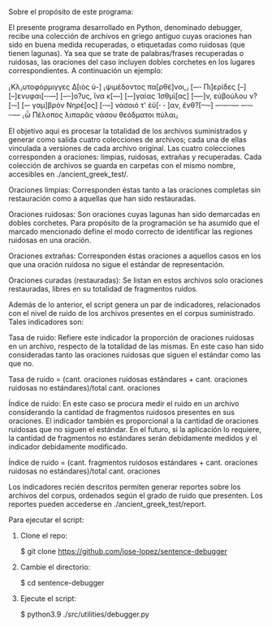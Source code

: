 Sobre el propósito de este programa:

El presente programa desarrollado en Python, denominado debugger, recibe una colección de archivos en griego antiguo cuyas oraciones han sido en buena medida recuperadas, o etiquetadas como ruidosas (que tienen lagunas). Ya sea que se trate de palabras/frases recuperadas o ruidosas, las oraciones del caso incluyen dobles corchetes en los lugares correspondientes. A continuación un ejemplo:

⸤Κλ⸥υτοφόρμιγγες Δ[ιὸς ὑ-] ⸤ψιμέδοντος πα[ρθέ]νοι,⸥ [–⏑⏑ Πι]ερίδες [–] [–]ενυφαι[⏑⏑––] [–⏑⏑]ο?υς, ἵνα κ[––] [–⏑]γαίας Ἰσθμί[ας] [––⏑]ν, εὐβούλου ν?[⏑–] [–⏑ γαμ]βρὸν Νηρέ[ος] [⏑⏑–] νάσοιό τ' ἐϋ[⏑ ⏑ ]αν, ἔνθ?[–⏑–] –⏑⏑–⏑⏑–– –⏑⏑–⏑⏑–– ⸤ὦ Πέλοπος λιπαρᾶς νάσου θεόδματοι πύλαι⸥

El objetivo aqui es procesar la totalidad de los archivos suministrados y generar como salida cuatro colecciones de archivos; cada una de ellas vinculada a versiones de cada archivo original. Las cuatro colecciones corresponden a oraciones: limpias, ruidosas, extrañas y recuperadas. Cada colección de archivos se guarda en carpetas con el mismo nombre, accesibles en ./ancient_greek_test/.

Oraciones limpias: Corresponden éstas tanto a las oraciones completas sin restauración como a aquellas que han sido restauradas. 

Oraciones ruidosas: Son oraciones cuyas lagunas han sido demarcadas en dobles corchetes. Para propósito de la programación se ha asumido que el marcado mencionado define el modo correcto de identificar las regiones ruidosas en una oración.

Oraciones extrañas: Corresponden éstas oraciones a aquellos casos en los que una oración ruidosa no sigue el estándar de representación.

Oraciones curadas (restauradas): Se listan en estos archivos solo oraciones restauradas, libres en su totalidad de fragmentos ruidos.

Además de lo anterior, el script genera un par de indicadores, relacionados con el nivel de ruido de los archivos presentes en el corpus suministrado. Tales indicadores son:

Tasa de ruido: Refiere este indicador la proporción de oraciones ruidosas en un archivo, respecto de la totalidad de las mismas. En este caso han sido consideradas tanto las oraciones ruidosas que siguen el estándar como las que no.

Tasa de ruido = (cant. oraciones ruidosas estándares + cant. oraciones ruidosas no estándares)/total cant. oraciones

Índice de ruido: En este caso se procura medir el ruido en un archivo considerando la cantidad de fragmentos ruidosos presentes en sus oraciones. El indicador también es proporcional a la cantidad de oraciones ruidosas que no siguen el estándar. En el futuro, si la aplicación lo requiere, la cantidad de fragmentos no estándares serán debidamente medidos y el indicador debidamente modificado.

Índice de ruido = (cant. fragmentos ruidosos estándares + cant. oraciones ruidosas no estándares)/total cant. oraciones

Los indicadores recién descritos permiten generar reportes sobre los archivos del corpus, ordenados según el grado de ruido que presenten.  Los reportes pueden accederse en ./ancient_greek_test/report.

Para ejecutar el script: 

1. Clone el repo:
	
	$ git clone https://github.com/jose-lopez/sentence-debugger

2. Cambie el directorio:

	$ cd sentence-debugger

3. Ejecute el script:

	$ python3.9 ./src/utilities/debugger.py
